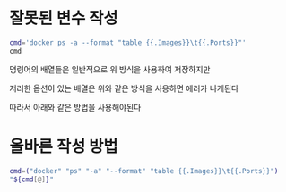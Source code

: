 # 잘못된 변수 작성
``` bash
cmd='docker ps -a --format "table {{.Images}}\t{{.Ports}}"'
cmd
```

명령어의 배열들은 일반적으로 위 방식을 사용하여 저장하지만

저러한 옵션이 있는 배열은 위와 같은 방식을 사용하면 에러가 나게된다

따라서 아래와 같은 방법을 사용해야된다

# 올바른 작성 방법
``` bash
cmd=("docker" "ps" "-a" "--format" "table {{.Images}}\t{{.Ports}}")
"${cmd[@]}"
```